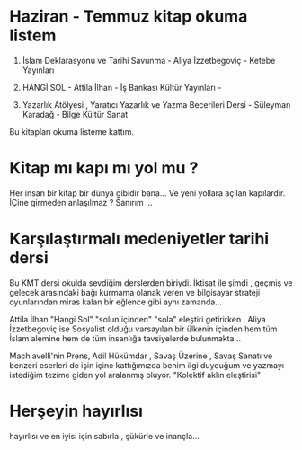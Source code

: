 # Haziran - Temmuz kitap okuma listem

1. İslam Deklarasyonu ve Tarihi Savunma - Aliya İzzetbegoviç - Ketebe Yayınları

2. HANGİ SOL - Attila İlhan - İş Bankası Kültür Yayınları - 

3.  Yazarlık Atölyesi , Yaratıcı Yazarlık ve Yazma Becerileri Dersi - Süleyman Karadağ - Bilge Kültür Sanat

Bu kitapları okuma listeme kattım. 

# Kitap mı kapı mı yol mu ?

Her insan bir kitap bir dünya gibidir bana... Ve yeni yollara açılan kapılardır. İÇine girmeden anlaşılmaz ? Sanırım ...

# Karşılaştırmalı medeniyetler tarihi dersi

Bu KMT dersi okulda sevdiğim derslerden biriydi. İktisat ile şimdi , geçmiş ve gelecek arasındaki bağı kurmama olanak veren ve bilgisayar strateji oyunlarından miras kalan bir eğlence gibi aynı zamanda...

Attila İlhan "Hangi Sol" "solun içinden" "sola" eleştiri getirirken , Aliya İzzetbegoviç ise Sosyalist olduğu varsayılan bir ülkenin içinden hem tüm İslam alemine hem de tüm insanlığa tavsiyelerde bulunmakta...

Machiavelli'nin Prens, Adil Hükümdar , Savaş Üzerine , Savaş Sanatı ve benzeri eserleri de işin içine kattığımızda benim ilgi duyduğum ve yazmayı istediğim tezime giden yol aralanmış oluyor. "Kolektif aklın eleştirisi"

# Herşeyin hayırlısı

hayırlısı ve en iyisi için sabırla , şükürle ve inançla...

